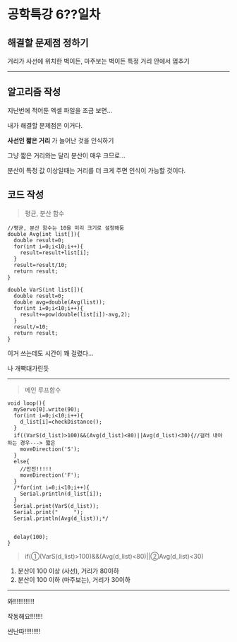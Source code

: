 # 공학특강 6??일차

## 해결할 문제점 정하기

거리가 사선에 위치한 벽이든, 마주보는 벽이든 특정 거리 안에서 멈추기

---

## 알고리즘 작성

지난번에 적어둔 엑셀 파일을 조금 보면...

내가 해결할 문제점은 이거다.

**사선인 짧은 거리** 가 늘어난 것을 인식하기

그냥 짧은 거리와는 달리 분산이 매우 크므로...

분산이 특정 값 이상일때는 거리를 더 크게 주면 인식이 가능할 것이다.


## 코드 작성

> 평균, 분산 함수
```
//평균, 분산 함수는 10을 미리 크기로 설정해둠
double Avg(int list[]){
  double result=0;
  for(int i=0;i<10;i++){
    result=result+list[i];
  }
  result=result/10;
  return result;
}

double VarS(int list[]){
  double result=0;
  double avg=double(Avg(list));
  for(int i=0;i<10;i++){
    result+=pow(double(list[i])-avg,2);
  }
  result/=10;
  return result;
}
```
이거 쓰는데도 시간이 꽤 걸렸다...

나 개빡대가린듯

---

> 메인 루프함수
```
void loop(){
  myServo[0].write(90);
  for(int i=0;i<10;i++){
    d_list[i]=checkDistance();
  }
  if((VarS(d_list)>100)&&(Avg(d_list)<80)||Avg(d_list)<30){//걸러 내야 하는 경우---> 짧은
    moveDirection('S');
  }
  else{
    //안전!!!!!
    moveDirection('F');
  }
  /*for(int i=0;i<10;i++){
    Serial.println(d_list[i]);
  }
  Serial.print(VarS(d_list));
  Serial.print("     ");
  Serial.println(Avg(d_list));*/


  delay(100);
}
```
> if(①(VarS(d_list)>100)&&(Avg(d_list)<80)||②Avg(d_list)<30)
1. 분산이 100 이상 (사선), 거리가 80이하
2. 분산이 100 이하 (마주보는), 거리가 30이하

---

와!!!!!!!!!!!!

작동해요!!!!!!!

씬난따!!!!!!!!!

